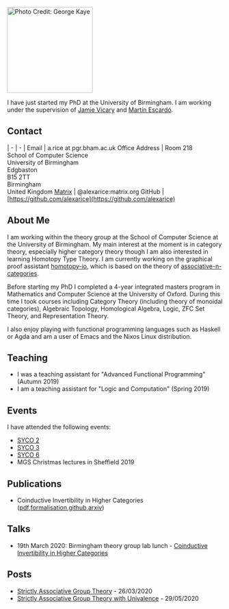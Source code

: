 
<img class="photo" src="rice.jpg" width="200" title="Photo Credit: George Kaye">

I have just started my PhD at the University of Birmingham. I am
working under the supervision of [Jamie Vicary](http://www.cs.bham.ac.uk/~vicaryjo/) and [Martín Escardó](http://www.cs.bham.ac.uk/~mhe/).

## Contact

| - | - |
Email          | a.rice at pgr.bham.ac.uk
Office Address | Room 218 <br> School of Computer Science <br> University of Birmingham <br> Edgbaston <br> B15 2TT <br> Birmingham <br> United Kingdom
[Matrix](https://matrix.org)         | @alexarice:matrix.org
GitHub         | [https://github.com/alexarice](https://github.com/alexarice)

## About Me

I am working within the theory group at the School of Computer Science
at the University of Birmingham. My main interest at the moment is in
category theory, especially higher category theory though I am also
interested in learning Homotopy Type Theory. I am currently working on
the graphical proof assistant [homotopy-io](https://homotopy.io), which is based on the
theory of [associative-n-categories](https://ncatlab.org/nlab/show/associative+n-category).

Before starting my PhD I completed a 4-year integrated masters program
in Mathematics and Computer Science at the University of Oxford.
During this time I took courses including Category Theory (including
theory of monoidal categories), Algebraic Topology, Homological
Algebra, Logic, ZFC Set Theory, and Representation Theory.

I also enjoy playing with functional programming languages such as
Haskell or Agda and am a user of Emacs and the Nixos Linux
distribution.

## Teaching
- I was a teaching assistant for "Advanced Functional Programming" (Autumn 2019)
- I am a teaching assistant for "Logic and Computation" (Spring 2019)

## Events
I have attended the following events:

- [SYCO 2](http://events.cs.bham.ac.uk/syco/2/)
- [SYCO 3](http://events.cs.bham.ac.uk/syco/3/)
- [SYCO 6](http://events.cs.bham.ac.uk/syco/6/)
- MGS Christmas lectures in Sheffield 2019

## Publications
- Coinductive Invertibility in Higher Categories ([pdf](pub/inverses.pdf),[formalisation](pub/inverses/Everything.html),[github](https://github.com/alexarice/Inverses),[arxiv](https://arxiv.org/abs/2008.10307))

## Talks
- 19th March 2020: Birmingham theory group lab lunch - [Coinductive Invertibility in Higher Categories](talks/inverses.pdf)

## Posts
- [Strictly Associative Group Theory](posts/strict-group-theory.html) - 26/03/2020
- [Strictly Associative Group Theory with Univalence](posts/sgtuf/Strict-Group-Theory-UF.html) - 29/05/2020

